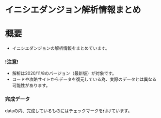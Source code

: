 # イニシエダンジョン解析情報まとめ

# 概要
- イニシエダンジョンの解析情報をまとめています。

### !注意!
- 解析は2020/11/8のバージョン（最新版）が対象です。
- コードや攻略サイトからデータを復元している為、実際のデータとは異なる可能性があります。

### 完成データ
dataの内、完成しているものにはチェックマークを付けています。
